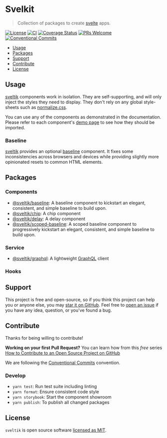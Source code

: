 # Svelkit

> Collection of packages to create [svelte] apps.

[![License](https://badgen.net/github/license/kenoxa/sveltik)](https://github.com/kenoxa/sveltik/blob/main/LICENSE)
[![CI](https://github.com/kenoxa/sveltik/workflows/CI/badge.svg)](https://github.com/kenoxa/svelkit/actions?query=workflow%3Aci)
[![Coverage Status](https://badgen.net/coveralls/c/github/kenoxa/sveltik/main)](https://coveralls.io/github/kenoxa/sveltik?branch=main)
[![PRs Welcome](https://badgen.net/badge/PRs/welcome/purple)](http://makeapullrequest.com)
[![Conventional Commits](https://badgen.net/badge/Conventional%20Commits/1.0.0/cyan)](https://conventionalcommits.org)

<!-- prettier-ignore-start -->
<!-- START doctoc generated TOC please keep comment here to allow auto update -->
<!-- DON'T EDIT THIS SECTION, INSTEAD RE-RUN doctoc TO UPDATE -->


- [Usage](#usage)
- [Packages](#packages)
- [Support](#support)
- [Contribute](#contribute)
- [License](#license)

<!-- END doctoc generated TOC please keep comment here to allow auto update -->
<!-- prettier-ignore-end -->

## Usage

[sveltik] components work in isolation. They are self-supporting, and will only inject the styles they need to display. They don't rely on any global style-sheets such as [normalize.css](normalize.css).

You can use any of the components as demonstrated in the documentation. Please refer to each component's [demo page](https://sveltik.js.org) to see how they should be imported.

### Baseline

[sveltik] provides an optional [baseline](./packages/baseline/README.md) component. It fixes some inconsistencies across browsers and devices while providing slightly more opinionated resets to common HTML elements.

## Packages

### Components

- [@sveltik/baseline](./packages/baseline): A baseline component to kickstart an elegant, consistent, and simple baseline to build upon.
- [@sveltik/chip](./packages/chip): A chip component
- [@sveltik/delay](./packages/delay): A delay component
- [@sveltik/scoped-baseline](./packages/scoped-baseline): A scoped baseline component to progressively kickstart an elegant, consistent, and simple baseline to build upon.

### Service

- [@sveltik/graphql](./packages/graphql): A lightweight [GraphQL] client

### Hooks

## Support

This project is free and open-source, so if you think this project can help you or anyone else, you may [star it on GitHub](https://github.com/kenoxa/sveltik). Feel free to [open an issue](https://github.com/kenoxa/sveltik/issues) if you have any idea, question, or you've found a bug.

## Contribute

Thanks for being willing to contribute!

**Working on your first Pull Request?** You can learn how from this _free_ series [How to Contribute to an Open Source Project on GitHub](https://egghead.io/series/how-to-contribute-to-an-open-source-project-on-github)

We are following the [Conventional Commits](https://www.conventionalcommits.org) convention.

### Develop

- `yarn test`: Run test suite including linting
- `yarn format`: Ensure consistent code style
- `yarn storybook`: Start the component showroom
- `yarn publish`: To publish all changed packages

## License

`sveltik` is open source software [licensed as MIT](https://github.com/kenoxa/sveltik/blob/main/LICENSE).

[sveltik]: https://sveltik.js.org/
[svelte]: https://svelte.dev/
[graphql]: https://graphql.org/
